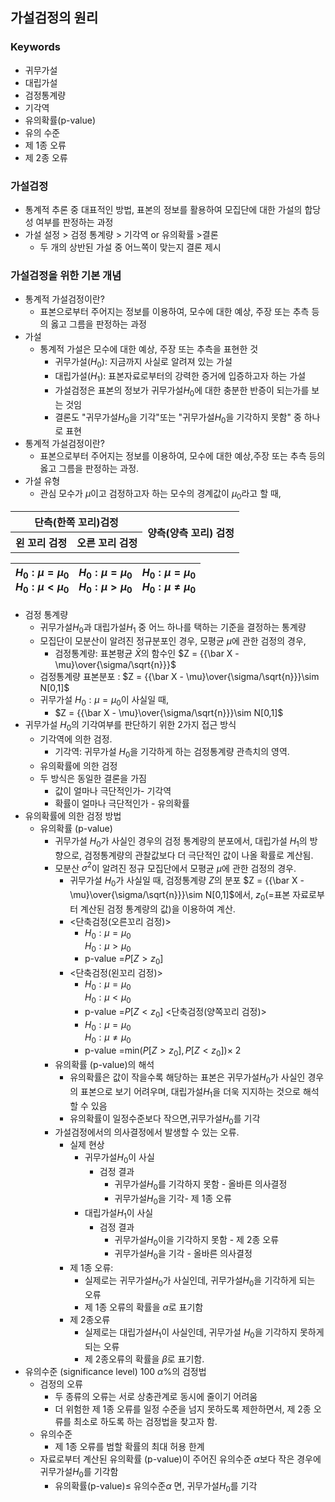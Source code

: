 ## 가설검정의 원리
### Keywords
- 귀무가설
- 대립가설
- 검정통계량
- 기각역
- 유의확률(p-value)
- 유의 수준
- 제 1종 오류
- 제 2종 오류
### 가설검정
- 통계적 추론 중 대표적인 방법, 표본의 정보를 활용하여 모집단에 대한 가설의 합당성 여부를 판정하는 과정
- 가설 설정 > 검정 통계량 > 기각역 or 유의확률 >결론
  - 두 개의 상반된 가설 중 어느쪽이 맞는지 결론 제시
### 가설검정을 위한 기본 개념
- 통계적 가설검정이란?
  - 표본으로부터 주어지는 정보를 이용하여, 모수에 대한 예상, 주장 또는 추측 등의 옳고 그름을 판정하는 과정
- 가설
  - 통계적 가설은 모수에 대한 예상, 주장 또는 추측을 표현한 것
    - 귀무가설($H_0$): 지금까지 사실로 알려져 있는 가설
    - 대립가설($H_1$): 표본자료로부터의 강력한 증거에 입증하고자 하는 가설
    - 가설검정은 표본의 정보가 귀무가설$H_0$에 대한 충분한 반증이 되는가를 보는 것임
    - 결론도 "귀무가설$H_0$을 기각"또는 "귀무가설$H_0$을 기각하지 못함" 중 하나로 표현
- 통계적 가설검정이란?
  - 표본으로부터 주어지는 정보를 이용하여, 모수에 대한 예상,주장 또는 추측 등의 옳고 그름을 판정하는 과정.
- 가설 유형
  - 관심 모수가 $\mu$이고 검정하고자 하는 모수의 경계값이 $\mu_0$라고 할 때,

<table>
    <tr><th colspan=2>단측(한쪽 꼬리)검정</th><th rowspan=2>양측(양측 꼬리) 검정</th>
    </tr>
    <tr>
        <th>왼 꼬리 검정</th><th>오른 꼬리 검정</th>
    </tr>
</table>
<td>

|$H_0:\mu = \mu_0$<br>$H_0:\mu <\mu_0$|$H_0:\mu = \mu_0$ <br>$H_0:\mu >\mu_0$|$H_0:\mu =\mu_0$<br>$H_0:\mu\neq \mu_0$|
|---|---|---|
- 검정 통계량
  - 귀무가설$H_0$과 대립가설$H_1$ 중 어느 하나를 택하는 기준을 결정하는 통계량
  - 모집단이 모분산이 알려진 정규분포인 경우, 모평균 $\mu$에 관한 검정의 경우,
    - 검정통계량: 표본평균 $\bar X$의 함수인 $Z = {{\bar X - \mu}\over{\sigma/\sqrt{n}}}$
   - 검정통계량 표본분포 : $Z = {{\bar X - \mu}\over{\sigma/\sqrt{n}}}\sim N[0,1]$
   - 귀무가설 $H_0:\mu = \mu_0$이 사실일 때,
     -  $Z = {{\bar X - \mu}\over{\sigma/\sqrt{n}}}\sim N[0,1]$
- 귀무가설 $H_0$의 기각여부를 판단하기 위한 2가지 접근 방식
  - 기각역에 의한 검정.
    - 기각역: 귀무가설 $H_0$을 기각하게 하는 검정통계량 관측치의 영역.
  - 유의확률에 의한 검정
  - 두 방식은 동일한 결론을 가짐
    - 값이 얼마나 극단적인가- 기각역
    - 확률이 얼마나 극단적인가 - 유의확률
- 유의확률에 의한 검정 방법
  - 유의확률 (p-value)
    - 귀무가설 $H_0$가 사실인 경우의 검정 통계량의 분포에서, 대립가설 $H_1$의 방향으로, 검정통계량의 관찰값보다 더 극단적인 값이 나올 확률로 계산됨.
    - 모분산 $\sigma^2$이 알려진 정규 모집단에서 모평균 $\mu$에 관한 검정의 경우.
      - 귀무가설 $H_0$가 사실일 때, 검정통계량  $Z$의 분포 $Z = {{\bar X - \mu}\over{\sigma/\sqrt{n}}}\sim N[0,1]$에서, $z_0$(=표본 자료로부터 계산된 검정 통계량의 값)을 이용하여 계산.
      - <단축검정(오른꼬리 검정)>
        - $H_0:\mu = \mu_0$ <br>$H_0:\mu >\mu_0$
        - p-value =$P[Z>z_0]$
      - <단축검정(왼꼬리 검정)>
        - $H_0:\mu = \mu_0$ <br>$H_0:\mu <\mu_0$
        - p-value =$P[Z<z_0]$
         <단축검정(양쪽꼬리 검정)>
        - $H_0:\mu = \mu_0$ <br>$H_0:\mu \neq \mu_0$
        - p-value =min($P[Z>z_0],P[Z<z_0]$)$\times$ 2 
    - 유의확률 (p-value)의 해석
      - 유의확률은 값이 작을수록 해당하는 표본은 귀무가설$H_0$가 사실인 경우의 표본으로 보기 어려우며, 대립가설$H_1$을 더욱 지지하는 것으로 해석할 수 있음
      - 유의확률이 일정수준보다 작으면,귀무가설$H_0$를 기각
    - 가설검정에서의 의사결정에서 발생할 수 있는 오류.
      - 실제 현상
        - 귀무가설$H_0$이 사실
          - 검정 결과
            - 귀무가설$H_0$를 기각하지 못함 - 올바른 의사결정
            - 귀무가설$H_0$을 기각- 제 1종 오류
        - 대립가설$H_1$이 사실
          - 검정 결과
            - 귀무가설$H_0$이을 기각하지 못함 - 제 2종 오류
            - 귀무가설$H_0$을 기각 - 올바른 의사결정
      - 제 1종 오류:
        - 실제로는 귀무가설$H_0$가 사실인데, 귀무가설$H_0$을 기각하게 되는 오류
        - 제 1종 오류의 확률을 $\alpha$로 표기함
      - 제 2종오류
        - 실제로는 대립가설$H_1$이 사실인데, 귀무가설 $H_0$을 기각하지 못하게 되는 오류
        - 제 2종오류의 확률을 $\beta$로 표기함.
- 유의수준 (significance level) 100 $\alpha$%의 검정법
  - 검정의 오류
    - 두 종류의 오류는 서로 상충관계로 동시에 줄이기 어려움
    - 더 위험한 제 1종 오류를 일정 수준을 넘지 못하도록 제한하면서, 제 2종 오류를 최소로 하도록 하는 검정법을 찾고자 함.
  - 유의수준
    - 제 1종 오류를 범할 확률의 최대 허용 한계
  - 자료로부터 계산된 유의확률 (p-value)이 주어진 유의수준 $\alpha$보다 작은 경우에 귀무가설$H_0$를 기각함
    - 유의확률(p-value)$\leq$ 유의수준$\alpha$ 면, 귀무가설$H_0$를 기각

